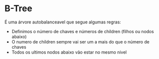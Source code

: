 # B-Tree

É uma árvore autobalanceavel que segue algumas regras:
- Definimos o número de chaves e números de children (filhos ou nodos abaixo)
- O numero de children sempre vai ser um a mais do que o número de chaves
- Todos os ultimos nodos abaixo vão estar no mesmo nivel